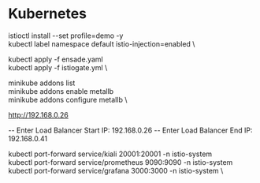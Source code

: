 # Kubernetes

istioctl install --set profile=demo -y \
kubectl label namespace default istio-injection=enabled \

kubectl apply -f ensade.yaml \
kubectl apply -f istiogate.yml \


minikube addons list  \
minikube addons enable metallb \
minikube addons configure metallb \

http://192.168.0.26

-- Enter Load Balancer Start IP: 192.168.0.26
-- Enter Load Balancer End IP: 192.168.0.41


kubectl port-forward service/kiali 20001:20001 -n istio-system \
kubectl port-forward service/prometheus 9090:9090 -n istio-system \
kubectl port-forward service/grafana 3000:3000 -n istio-system \
